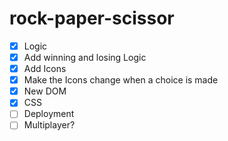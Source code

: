 # rock-paper-scissor

- [x] Logic
- [x] Add winning and losing Logic
- [x] Add Icons
- [x] Make the Icons change when a choice is made
- [x] New DOM
- [x] CSS
- [ ] Deployment
- [ ] Multiplayer?